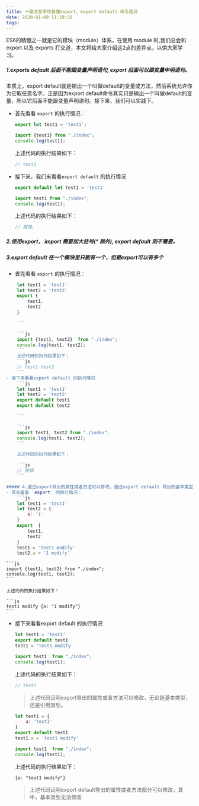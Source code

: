 ```yaml
---
title: 一篇文章带你看懂export、export default 命令差异
date: 2020-01-09 11:19:50
tags:
---
```

ES6的精髓之一就是它的模块（module）体系，在使用 module 时,我们总会和 export 以及 exports 打交道，本文将给大家介绍这2点的差异点，以供大家学习。
<!-- more -->
##### 1.exports default 后面不能跟变量声明语句, export 后面可以跟变量申明语句。
本质上，export default就是输出一个叫做default的变量或方法，然后系统允许你为它取任意名字。正是因为export default命令其实只是输出一个叫做default的变量，所以它后面不能跟变量声明语句。接下来，我们可以实践下。

- 首先看看 `export` 的执行情况：

	```js
	export let test1 = 'test1';
	```

	```js
	import {test1} from "./index";
	console.log(test1);
	````


	上述代码的执行结果如下：

	```js
	// test1 
	```

-  接下来，我们来看看`export default` 的执行情况

	```js
	export default let test1 = 'test1'
	```
	```js
	import test1 from "./index";
	console.log(test1);
	```
	上述代码的执行结果如下：
	```js
	// 报错。
	```


##### 2.使用export， import 需要加大括号(* 除外), export default 则不需要。
##### 3.export default 在一个模块里只能有一个，但是export可以有多个
- 首先看看 `export` 的执行情况：
```js
	let test1 = 'test1'
	let test2 = 'test2'
	export {
		test1,
		test2
	}

	```

	```js
	import {test1, test2}  from "./index";
	console.log(test1, test2);
	```
	上述代码的执行结果如下：
	```js
	// test1 test2
	```
- 接下来看看export default 的执行情况
	```js
	let test1 = 'test1'
	let test2 = 'test2'
	export default test1
	export default test2

	```

	```js
	import test1, test2 from "./index";
	console.log(test1, test2);
	```

	上述代码的执行结果如下：

	```js
	// 报错
	```

##### 4.通过export导出的属性或者方法可以修改，通过export default 导出的基本类型不可修改
- 首先看看 `export` 的执行情况：
	```js
	let test1 = 'test1'
	let test2 = {
		a: '1'
	}
	export  {
		test1,
		test2
	}
	test1 = 'test1 modify'
	test2.a = '1 modify'

```

	```js
	import {test1, test2} from "./index";
	console.log(test1, test2);
	```

	上述代码的执行结果如下：

	```js
	test1 modify {a: "1 modify"}
	```

- 接下来看看export default 的执行情况

	```js
	let test1 = 'test1'
	export default test1
	test1 = 'test1 modify'
	```

	```js
	import test1  from "./index";
	console.log(test1);
	```
	上述代码的执行结果如下：
	```js
	// test1
	```
	> 上述代码证明export导出的属性或者方法可以修改，无论是基本类型，还是引用类型。

	```js
	let test1 = {
		a: 'test1'
	}
	export default test1
	test1.a = 'test1 modify'

	```

	```js
	import test1  from "./index";
	console.log(test1);
	```

	上述代码的执行结果如下：
	```
	{a: "test1 modify"}
	```
	> 上述代码证明export default导出的属性或者方法部分可以修改，其中，基本类型无法修改